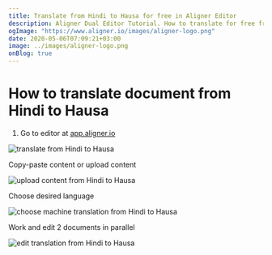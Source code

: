 ```yaml
---
title: Translate from Hindi to Hausa for free in Aligner Editor
description: Aligner Dual Editor Tutorial. How to translate for free from Hindi to Hausa. Aligner is multilingual document management platform. 
ogImage: "https://www.aligner.io/images/aligner-logo.png"
date: 2020-05-06T07:09:21+03:00
image: ../images/aligner-logo.png
onBlog: true
---
```


# How to translate document from Hindi to Hausa

1. Go to editor at [app.aligner.io](https://app.aligner.io "Aligner App web page")

![translate from Hindi to Hausa](../aligner-blank-editor.png "translate from Hindi to Hausa")

Copy-paste content or upload content

![upload content from Hindi to Hausa](../aligner-uploaded-document.png "upload content from Hindi to Hausa")

Choose desired language

![choose machine translation from Hindi to Hausa](../aligner-language-dropdown.png "choose machine translation from Hindi to Hausa")

Work and edit 2 documents in parallel

![edit translation from Hindi to Hausa](../aligner-double-sitded-editor.png "edit translation from Hindi to Hausa")

